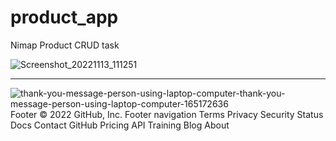 # product_app
Nimap Product CRUD task

![Screenshot_20221113_111251](https://user-images.githubusercontent.com/98097534/201515102-fce81584-441c-433d-8edf-0207708f042b.png)

<hr>

![thank-you-message-person-using-laptop-computer-thank-you-message-person-using-laptop-computer-165172636](https://user-images.githubusercontent.com/97676470/193455146-6d60ca42-0811-46b0-ad3f-0c49a1296fa5.jpg)
Footer
© 2022 GitHub, Inc.
Footer navigation
Terms
Privacy
Security
Status
Docs
Contact GitHub
Pricing
API
Training
Blog
About

